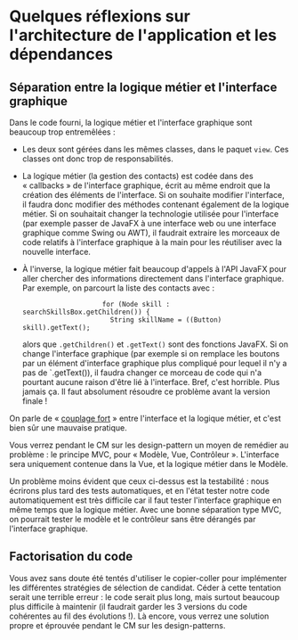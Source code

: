 # Quelques réflexions sur l'architecture de l'application et les dépendances

## Séparation entre la logique métier et l'interface graphique

Dans le code fourni, la logique métier et l'interface graphique sont
beaucoup trop entremêlées :

* Les deux sont gérées dans les mêmes classes, dans le paquet `view`. Ces classes ont donc
  trop de responsabilités.
  
* La logique métier (la gestion des contacts) est codée dans des
  « callbacks » de l'interface graphique, écrit au même endroit que la
  création des éléments de l'interface. Si on souhaite modifier
  l'interface, il faudra donc modifier des méthodes contenant
  également de la logique métier. Si on souhaitait changer la
  technologie utilisée pour l'interface (par exemple passer de JavaFX
  à une interface web ou une interface graphique comme Swing ou AWT),
  il faudrait extraire les morceaux de code relatifs à l'interface
  graphique à la main pour les réutiliser avec la nouvelle interface.
  
* À l'inverse, la logique métier fait beaucoup d'appels à l'API JavaFX
  pour aller chercher des informations directement dans l'interface
  graphique. Par exemple, on parcourt la liste des contacts avec :
  ```
                      for (Node skill : searchSkillsBox.getChildren()) {
                        String skillName = ((Button) skill).getText();
  ```
  alors que `.getChildren()` et `.getText()` sont des fonctions JavaFX. Si on
  change l'interface graphique (par exemple si on remplace les boutons par un
  élément d'interface graphique plus compliqué pour lequel il n'y a pas de
  `.getText()), il faudra changer ce morceau de code qui n'a pourtant aucune
  raison d'être lié à l'interface. Bref, c'est horrible. Plus jamais ça. Il faut
  absolument résoudre ce problème avant la version finale !
  
On parle de « [couplage
fort](https://fr.wikipedia.org/wiki/Couplage_(informatique)#Inconv%C3%A9nients_d'un_couplage_fort) »
entre l'interface et la logique métier, et c'est bien sûr une mauvaise
pratique.

Vous verrez pendant le CM sur les design-pattern un moyen de remédier
au problème : le principe MVC, pour « Modèle, Vue, Contrôleur ».
L'interface sera uniquement contenue dans la Vue, et la logique métier
dans le Modèle.

Un problème moins évident que ceux ci-dessus est la testabilité : nous
écrirons plus tard des tests automatiques, et en l'état tester notre
code automatiquement est très difficile car il faut tester l'interface
graphique en même temps que la logique métier. Avec une bonne
séparation type MVC, on pourrait tester le modèle et le contrôleur sans être
dérangés par l'interface graphique.

## Factorisation du code

Vous avez sans doute été tentés d'utiliser le copier-coller pour
implémenter les différentes stratégies de sélection de candidat. Céder
à cette tentation serait une terrible erreur : le code serait plus
long, mais surtout beaucoup plus difficile à maintenir (il faudrait
garder les 3 versions du code cohérentes au fil des évolutions !). Là
encore, vous verrez une solution propre et éprouvée pendant le CM sur
les design-patterns. 
